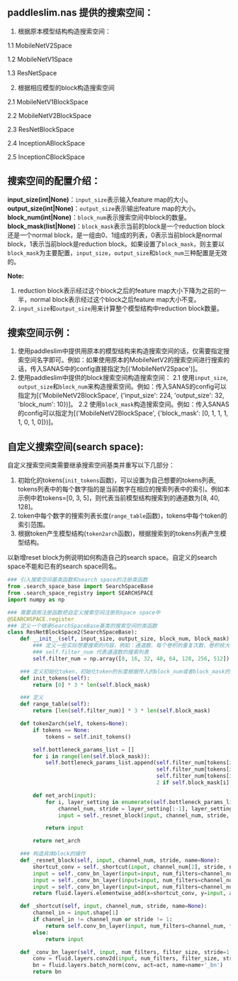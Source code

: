 ## paddleslim.nas 提供的搜索空间：

1. 根据原本模型结构构造搜索空间：

  1.1 MobileNetV2Space

  1.2 MobileNetV1Space

  1.3 ResNetSpace


2. 根据相应模型的block构造搜索空间

  2.1 MobileNetV1BlockSpace

  2.2 MobileNetV2BlockSpace

  2.3 ResNetBlockSpace

  2.4 InceptionABlockSpace

  2.5 InceptionCBlockSpace


## 搜索空间的配置介绍：

**input_size(int|None)**：`input_size`表示输入feature map的大小。
**output_size(int|None)**：`output_size`表示输出feature map的大小。
**block_num(int|None)**：`block_num`表示搜索空间中block的数量。
**block_mask(list|None)**：`block_mask`表示当前的block是一个reduction block还是一个normal block，是一组由0、1组成的列表，0表示当前block是normal block，1表示当前block是reduction block。如果设置了`block_mask`，则主要以`block_mask`为主要配置，`input_size`，`output_size`和`block_num`三种配置是无效的。

**Note:**
1. reduction block表示经过这个block之后的feature map大小下降为之前的一半，normal block表示经过这个block之后feature map大小不变。
2. `input_size`和`output_size`用来计算整个模型结构中reduction block数量。


## 搜索空间示例：

1. 使用paddleslim中提供用原本的模型结构来构造搜索空间的话，仅需要指定搜索空间名字即可。例如：如果使用原本的MobileNetV2的搜索空间进行搜索的话，传入SANAS中的config直接指定为[('MobileNetV2Space')]。
2. 使用paddleslim中提供的block搜索空间构造搜索空间：
  2.1 使用`input_size`, `output_size`和`block_num`来构造搜索空间。例如：传入SANAS的config可以指定为[('MobileNetV2BlockSpace', {'input_size': 224, 'output_size': 32, 'block_num': 10})]。
  2.2 使用`block_mask`构造搜索空间。例如：传入SANAS的config可以指定为[('MobileNetV2BlockSpace', {'block_mask': [0, 1, 1, 1, 1, 0, 1, 0]})]。


## 自定义搜索空间(search space):

自定义搜索空间类需要继承搜索空间基类并重写以下几部分：
  1. 初始化的tokens(`init_tokens`函数)，可以设置为自己想要的tokens列表, tokens列表中的每个数字指的是当前数字在相应的搜索列表中的索引。例如本示例中若tokens=[0, 3, 5]，则代表当前模型结构搜索到的通道数为[8, 40, 128]。
  2. token中每个数字的搜索列表长度(`range_table`函数)，tokens中每个token的索引范围。
  3. 根据token产生模型结构(`token2arch`函数)，根据搜索到的tokens列表产生模型结构。

以新增reset block为例说明如何构造自己的search space。自定义的search space不能和已有的search space同名。

```python
### 引入搜索空间基类函数和search space的注册类函数
from .search_space_base import SearchSpaceBase
from .search_space_registry import SEARCHSPACE
import numpy as np

### 需要调用注册函数把自定义搜索空间注册到space space中
@SEARCHSPACE.register
### 定义一个继承SearchSpaceBase基类的搜索空间的类函数
class ResNetBlockSpace2(SearchSpaceBase):
    def __init__(self, input_size, output_size, block_num, block_mask):
        ### 定义一些实际想要搜索的内容，例如：通道数、每个卷积的重复次数、卷积核大小等等
        ### self.filter_num 代表通道数的搜索列表
        self.filter_num = np.array([8, 16, 32, 40, 64, 128, 256, 512])

    ### 定义初始化token，初始化token的长度根据传入的block_num或者block_mask的长度来得到的
    def init_tokens(self):
        return [0] * 3 * len(self.block_mask)

    ### 定义
    def range_table(self):
        return [len(self.filter_num)] * 3 * len(self.block_mask)

    def token2arch(self, tokens=None):
        if tokens == None:
            tokens = self.init_tokens()

        self.bottleneck_params_list = []
        for i in range(len(self.block_mask)):
            self.bottleneck_params_list.append(self.filter_num[tokens[i * 3 + 0]],
                                               self.filter_num[tokens[i * 3 + 1]],
                                               self.filter_num[tokens[i * 3 + 2]],
                                               2 if self.block_mask[i] == 1 else 1)

        def net_arch(input):
            for i, layer_setting in enumerate(self.bottleneck_params_list):
                channel_num, stride = layer_setting[:-1], layer_setting[-1]
                input = self._resnet_block(input, channel_num, stride, name='resnet_layer{}'.format(i+1))

            return input

        return net_arch

    ### 构造具体block的操作
    def _resnet_block(self, input, channel_num, stride, name=None):
        shortcut_conv = self._shortcut(input, channel_num[2], stride, name=name)
        input = self._conv_bn_layer(input=input, num_filters=channel_num[0], filter_size=1, act='relu', name=name + '_conv0')
        input = self._conv_bn_layer(input=input, num_filters=channel_num[1], filter_size=3, stride=stride, act='relu', name=name + '_conv1')
        input = self._conv_bn_layer(input=input, num_filters=channel_num[2], filter_size=1, name=name + '_conv2')
        return fluid.layers.elementwise_add(x=shortcut_conv, y=input, axis=0, name=name+'_elementwise_add')

    def _shortcut(self, input, channel_num, stride, name=None):
        channel_in = input.shape[1]
        if channel_in != channel_num or stride != 1:
            return self.conv_bn_layer(input, num_filters=channel_num, filter_size=1, stride=stride, name=name+'_shortcut')
        else:
            return input

    def _conv_bn_layer(self, input, num_filters, filter_size, stride=1, padding='SAME', act=None, name=None):
        conv = fluid.layers.conv2d(input, num_filters, filter_size, stride, name=name+'_conv')
        bn = fluid.layers.batch_norm(conv, act=act, name=name+'_bn')
        return bn
```
